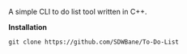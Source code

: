 A simple CLI to do list tool written in C++.

**Installation**

`git clone https://github.com/SDWBane/To-Do-List`
